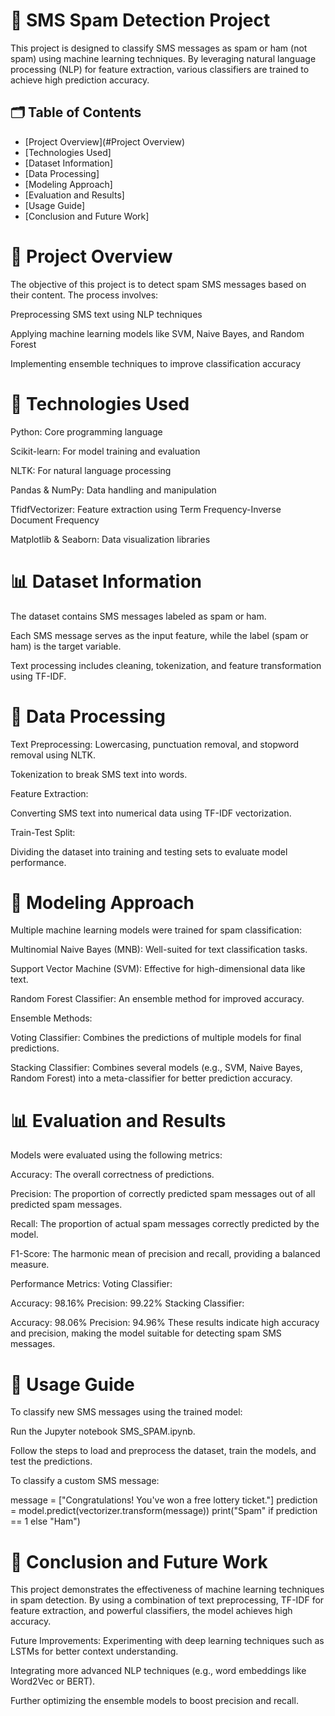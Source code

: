 # 📱 SMS Spam Detection Project

This project is designed to classify SMS messages as spam or ham (not spam) using machine learning techniques. By leveraging natural language processing (NLP) for feature extraction, various classifiers are trained to achieve high prediction accuracy.

## 🗂 Table of Contents
- [Project Overview](#Project Overview)
- [Technologies Used]
- [Dataset Information]
- [Data Processing]
- [Modeling Approach]
- [Evaluation and Results]
- [Usage Guide]
- [Conclusion and Future Work]

# 📌 Project Overview
The objective of this project is to detect spam SMS messages based on their content. The process involves:

Preprocessing SMS text using NLP techniques

Applying machine learning models like SVM, Naive Bayes, and Random Forest

Implementing ensemble techniques to improve classification accuracy

# 🔧 Technologies Used
Python: Core programming language

Scikit-learn: For model training and evaluation

NLTK: For natural language processing

Pandas & NumPy: Data handling and manipulation

TfidfVectorizer: Feature extraction using Term Frequency-Inverse Document Frequency

Matplotlib & Seaborn: Data visualization libraries

# 📊 Dataset Information
The dataset contains SMS messages labeled as spam or ham.

Each SMS message serves as the input feature, while the label (spam or ham) is the target variable.

Text processing includes cleaning, tokenization, and feature transformation using TF-IDF.

# 🧹 Data Processing
Text Preprocessing:
Lowercasing, punctuation removal, and stopword removal using NLTK.

Tokenization to break SMS text into words.

Feature Extraction:

Converting SMS text into numerical data using TF-IDF vectorization.

Train-Test Split:

Dividing the dataset into training and testing sets to evaluate model performance.

# 🤖 Modeling Approach
Multiple machine learning models were trained for spam classification:

Multinomial Naive Bayes (MNB): Well-suited for text classification tasks.

Support Vector Machine (SVM): Effective for high-dimensional data like text.

Random Forest Classifier: An ensemble method for improved accuracy.

Ensemble Methods:

Voting Classifier: Combines the predictions of multiple models for final predictions.

Stacking Classifier: Combines several models (e.g., SVM, Naive Bayes, Random Forest) into a meta-classifier for better prediction accuracy.


# 📊 Evaluation and Results
Models were evaluated using the following metrics:

Accuracy: The overall correctness of predictions.

Precision: The proportion of correctly predicted spam messages out of all predicted spam messages.

Recall: The proportion of actual spam messages correctly predicted by the model.

F1-Score: The harmonic mean of precision and recall, providing a balanced measure.

Performance Metrics:
Voting Classifier:

Accuracy: 98.16%
Precision: 99.22%
Stacking Classifier:

Accuracy: 98.06%
Precision: 94.96%
These results indicate high accuracy and precision, making the model suitable for detecting spam SMS messages.


# 🚀 Usage Guide
To classify new SMS messages using the trained model:

Run the Jupyter notebook SMS_SPAM.ipynb.

Follow the steps to load and preprocess the dataset, train the models, and test the predictions.

To classify a custom SMS message:

message = ["Congratulations! You've won a free lottery ticket."]
prediction = model.predict(vectorizer.transform(message))
print("Spam" if prediction == 1 else "Ham")


# 🔮 Conclusion and Future Work
This project demonstrates the effectiveness of machine learning techniques in spam detection. By using a combination of text preprocessing, TF-IDF for feature extraction, and powerful classifiers, the model achieves high accuracy.

Future Improvements:
Experimenting with deep learning techniques such as LSTMs for better context understanding.

Integrating more advanced NLP techniques (e.g., word embeddings like Word2Vec or BERT).

Further optimizing the ensemble models to boost precision and recall.

